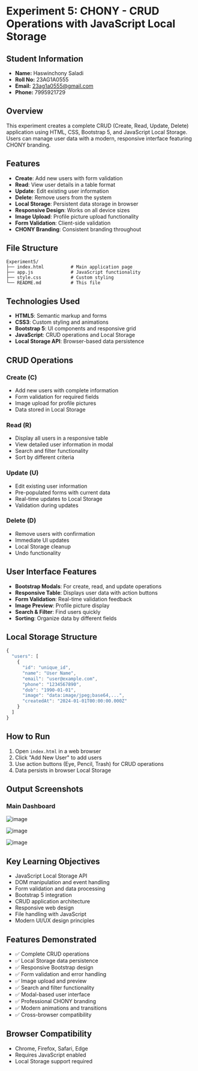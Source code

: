 # Experiment 5: CHONY - CRUD Operations with JavaScript Local Storage

## Student Information
- **Name:** Haswinchony Saladi
- **Roll No:** 23AG1A0555
- **Email:** 23ag1a0555@gmail.com
- **Phone:** 7995921729

## Overview
This experiment creates a complete CRUD (Create, Read, Update, Delete) application using HTML, CSS, Bootstrap 5, and JavaScript Local Storage. Users can manage user data with a modern, responsive interface featuring CHONY branding.

## Features
- **Create**: Add new users with form validation
- **Read**: View user details in a table format
- **Update**: Edit existing user information
- **Delete**: Remove users from the system
- **Local Storage**: Persistent data storage in browser
- **Responsive Design**: Works on all device sizes
- **Image Upload**: Profile picture upload functionality
- **Form Validation**: Client-side validation
- **CHONY Branding**: Consistent branding throughout

## File Structure
```
Experiment5/
├── index.html          # Main application page
├── app.js              # JavaScript functionality
├── style.css           # Custom styling
└── README.md           # This file
```

## Technologies Used
- **HTML5**: Semantic markup and forms
- **CSS3**: Custom styling and animations
- **Bootstrap 5**: UI components and responsive grid
- **JavaScript**: CRUD operations and Local Storage
- **Local Storage API**: Browser-based data persistence

## CRUD Operations

### Create (C)
- Add new users with complete information
- Form validation for required fields
- Image upload for profile pictures
- Data stored in Local Storage

### Read (R)
- Display all users in a responsive table
- View detailed user information in modal
- Search and filter functionality
- Sort by different criteria

### Update (U)
- Edit existing user information
- Pre-populated forms with current data
- Real-time updates to Local Storage
- Validation during updates

### Delete (D)
- Remove users with confirmation
- Immediate UI updates
- Local Storage cleanup
- Undo functionality

## User Interface Features
- **Bootstrap Modals**: For create, read, and update operations
- **Responsive Table**: Displays user data with action buttons
- **Form Validation**: Real-time validation feedback
- **Image Preview**: Profile picture display
- **Search & Filter**: Find users quickly
- **Sorting**: Organize data by different fields

## Local Storage Structure
```javascript
{
  "users": [
    {
      "id": "unique_id",
      "name": "User Name",
      "email": "user@example.com",
      "phone": "1234567890",
      "dob": "1990-01-01",
      "image": "data:image/jpeg;base64,...",
      "createdAt": "2024-01-01T00:00:00.000Z"
    }
  ]
}
```

## How to Run
1. Open `index.html` in a web browser
2. Click "Add New User" to add users
3. Use action buttons (Eye, Pencil, Trash) for CRUD operations
4. Data persists in browser Local Storage

## Output Screenshots

### Main Dashboard
![image](https://github.com/user-attachments/assets/b1de4aff-53a4-4d8d-930e-be1c15e5353e)

![image](https://github.com/user-attachments/assets/396574cb-c4cc-4b88-ad08-a5964ab484c8)

![image](https://github.com/user-attachments/assets/530fcae8-9110-461d-9313-35efdb248496)



## Key Learning Objectives
- JavaScript Local Storage API
- DOM manipulation and event handling
- Form validation and data processing
- Bootstrap 5 integration
- CRUD application architecture
- Responsive web design
- File handling with JavaScript
- Modern UI/UX design principles

## Features Demonstrated
- ✅ Complete CRUD operations
- ✅ Local Storage data persistence
- ✅ Responsive Bootstrap design
- ✅ Form validation and error handling
- ✅ Image upload and preview
- ✅ Search and filter functionality
- ✅ Modal-based user interface
- ✅ Professional CHONY branding
- ✅ Modern animations and transitions
- ✅ Cross-browser compatibility

## Browser Compatibility
- Chrome, Firefox, Safari, Edge
- Requires JavaScript enabled
- Local Storage support required 
